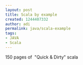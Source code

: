 ```yaml
---
layout: post
title: Scala by example
created: 1244407332
author: adi
permalink: java/scala-example
tags:
- JAVA
- Scala
---
```

<p>150 pages of&nbsp; &quot;Quick &amp; Dirty&quot; scala</p>
